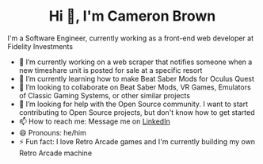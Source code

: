 <h1 align="center">Hi 👋, I'm Cameron Brown</h1>

I'm a Software Engineer, currently working as a front-end web developer at Fidelity Investments

- 🔭 I’m currently working on a web scraper that notifies someone when a new timeshare unit is posted for sale at a specific resort
- 🌱 I’m currently learning how to make Beat Saber Mods for Oculus Quest
- 👯 I’m looking to collaborate on Beat Saber Mods, VR Games, Emulators of Classic Gaming Systems, or other similar projects
- 🤔 I’m looking for help with the Open Source community. I want to start contributing to Open Source projects, but don't know how to get started
- 📫 How to reach me: Message me on [LinkedIn](https://www.linkedin.com/in/cameronjoebrown/)
- 😄 Pronouns: he/him
- ⚡ Fun fact: I love Retro Arcade games and I'm currently building my own Retro Arcade machine

<!--
**cameronjoebrown/cameronjoebrown** is a ✨ _special_ ✨ repository because its `README.md` (this file) appears on your GitHub profile.

Here are some ideas to get you started:

- 🔭 I’m currently working on ...
- 🌱 I’m currently learning ...
- 👯 I’m looking to collaborate on ...
- 🤔 I’m looking for help with ...
- 💬 Ask me about ...
- 📫 How to reach me: ...
- 😄 Pronouns: ...
- ⚡ Fun fact: ...
-->

